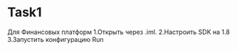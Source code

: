 # Task1
Для Финансовых платформ
1.Открыть через .iml.
2.Настроить SDK на 1.8
3.Запустить конфигурацию Run
